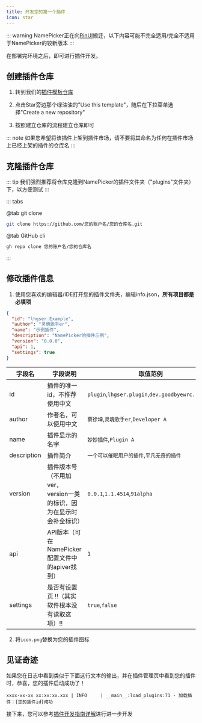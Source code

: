 ```yaml
---
title: 开发您的第一个插件
icon: star
---
```


::: warning
NamePicker正在向[RinUI](https://ui.rinlit.cn/zh)搬迁，以下内容可能不完全适用/完全不适用于NamePicker的较新版本
:::

在部署完环境之后，即可进行插件开发。

## 创建插件仓库

1. 转到我们的[插件模板仓库](https://github.com/NamePickerOrg/NamePicker-PluginTemplate)

2. 点击Star旁边那个绿油油的"Use this template"，随后在下拉菜单选择"Create a new repository"

3. 按照建立仓库的流程建立仓库即可

::: note
如果您希望将该插件上架到插件市场，请不要将其命名为任何在插件市场上已经上架的插件的仓库名
:::

## 克隆插件仓库

::: tip
我们强烈推荐将仓库克隆到NamePicker的插件文件夹（"plugins"文件夹）下，以方便测试
:::

::: tabs

@tab git clone

```bash
git clone https://github.com/您的账户名/您的仓库名.git
```

@tab GitHub cli

```bash
gh repo clone 您的账户名/您的仓库名
```

:::

## 修改插件信息

1. 使用您喜欢的编辑器/IDE打开您的插件文件夹，编辑info.json，**所有项目都是必填项**

```json
{
  "id": "lhgser.Example",
  "author": "灵魂歌手er",
  "name": "示例插件",
  "description": "NamePicker的插件示例",
  "version": "0.0.0",
  "api": 1,
  "settings": true
}
```

|字段名|字段说明|取值范例|
|----|----|----|
|id|插件的唯一id，不推荐使用中文|`plugin`,`lhgser.plugin`,`dev.goodbyewrc.plugin`|
|author|作者名，可以使用中文|`蔡徐坤`,`灵魂歌手er`,`Developer A`|
|name|插件显示的名字|`妙妙插件`,`Plugin A`|
|description|插件简介|`一个可以催眠用户的插件`,`平凡无奇的插件`|
|version|插件版本号（不用加ver，version一类的标识，因为在显示时会补全标识）|`0.0.1`,`1.1.4514`,`91alpha`|
|api|API版本（可在NamePicker配置文件中的apiver找到）|`1`|
|settings|是否有设置页 !!（其实软件根本没有读取这项）!!|`true`,`false`|

2. 将`icon.png`替换为您的插件图标

## 见证奇迹

如果您在日志中看到类似于下面这行文本的输出，并在插件管理页中看到您的插件时，恭喜，您的插件启动成功了！

```
xxxx-xx-xx xx:xx:xx.xxx | INFO     | __main__:load_plugins:71 - 加载插件：{您的插件id}成功
```

接下来，您可以参考[插件开发指南详解](guide.md)进行进一步开发